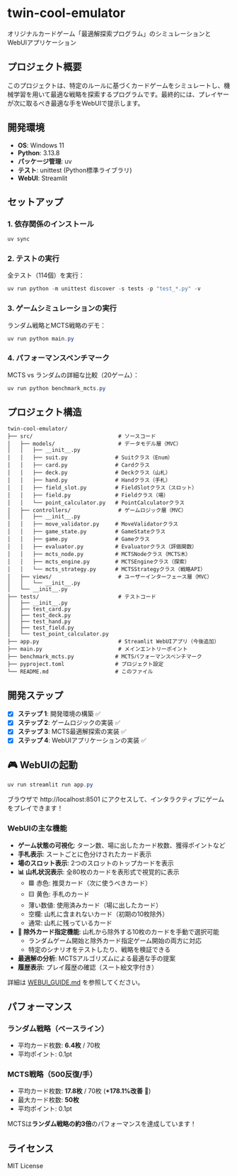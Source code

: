 # twin-cool-emulator

オリジナルカードゲーム「最適解探索プログラム」のシミュレーションとWebUIアプリケーション

## プロジェクト概要

このプロジェクトは、特定のルールに基づくカードゲームをシミュレートし、機械学習を用いて最適な戦略を探索するプログラムです。最終的には、プレイヤーが次に取るべき最適な手をWebUIで提示します。

## 開発環境

- **OS**: Windows 11
- **Python**: 3.13.8
- **パッケージ管理**: uv
- **テスト**: unittest (Python標準ライブラリ)
- **WebUI**: Streamlit

## セットアップ

### 1. 依存関係のインストール

```powershell
uv sync
```

### 2. テストの実行

全テスト（114個）を実行：

```powershell
uv run python -m unittest discover -s tests -p "test_*.py" -v
```

### 3. ゲームシミュレーションの実行

ランダム戦略とMCTS戦略のデモ：

```powershell
uv run python main.py
```

### 4. パフォーマンスベンチマーク

MCTS vs ランダムの詳細な比較（20ゲーム）：

```powershell
uv run python benchmark_mcts.py
```

## プロジェクト構造

```
twin-cool-emulator/
├── src/                           # ソースコード
│   ├── models/                    # データモデル層（MVC）
│   │   ├── __init__.py
│   │   ├── suit.py               # Suitクラス（Enum）
│   │   ├── card.py               # Cardクラス
│   │   ├── deck.py               # Deckクラス（山札）
│   │   ├── hand.py               # Handクラス（手札）
│   │   ├── field_slot.py         # FieldSlotクラス（スロット）
│   │   ├── field.py              # Fieldクラス（場）
│   │   └── point_calculator.py   # PointCalculatorクラス
│   ├── controllers/               # ゲームロジック層（MVC）
│   │   ├── __init__.py
│   │   ├── move_validator.py     # MoveValidatorクラス
│   │   ├── game_state.py         # GameStateクラス
│   │   ├── game.py               # Gameクラス
│   │   ├── evaluator.py          # Evaluatorクラス（評価関数）
│   │   ├── mcts_node.py          # MCTSNodeクラス（MCTS木）
│   │   ├── mcts_engine.py        # MCTSEngineクラス（探索）
│   │   └── mcts_strategy.py      # MCTSStrategyクラス（戦略API）
│   ├── views/                     # ユーザーインターフェース層（MVC）
│   │   └── __init__.py
│   └── __init__.py
├── tests/                         # テストコード
│   ├── __init__.py
│   ├── test_card.py
│   ├── test_deck.py
│   ├── test_hand.py
│   ├── test_field.py
│   └── test_point_calculator.py
├── app.py                         # Streamlit WebUIアプリ（今後追加）
├── main.py                        # メインエントリーポイント
├── benchmark_mcts.py             # MCTSパフォーマンスベンチマーク
├── pyproject.toml                # プロジェクト設定
└── README.md                     # このファイル
```

## 開発ステップ

- [x] **ステップ 1**: 開発環境の構築 ✅
- [x] **ステップ 2**: ゲームロジックの実装 ✅
- [x] **ステップ 3**: MCTS最適解探索の実装 ✅
- [x] **ステップ 4**: WebUIアプリケーションの実装 ✅

## 🎮 WebUIの起動

```powershell
uv run streamlit run app.py
```

ブラウザで http://localhost:8501 にアクセスして、インタラクティブにゲームをプレイできます！

### WebUIの主な機能

- **ゲーム状態の可視化**: ターン数、場に出したカード枚数、獲得ポイントなど
- **手札表示**: スートごとに色分けされたカード表示
- **場のスロット表示**: 2つのスロットのトップカードを表示
- **📊 山札状況表示**: 全80枚のカードを表形式で視覚的に表示
  - 🟥 赤色: 推奨カード（次に使うべきカード）
  - 🟨 黄色: 手札のカード
  - 薄い数値: 使用済みカード（場に出したカード）
  - 空欄: 山札に含まれないカード（初期の10枚除外）
  - 通常: 山札に残っているカード
- **🎯 除外カード指定機能**: 山札から除外する10枚のカードを手動で選択可能
  - ランダムゲーム開始と除外カード指定ゲーム開始の両方に対応
  - 特定のシナリオをテストしたり、戦略を検証できる
- **最適解の分析**: MCTSアルゴリズムによる最適な手の提案
- **履歴表示**: プレイ履歴の確認（スート絵文字付き）

詳細は [WEBUI_GUIDE.md](WEBUI_GUIDE.md) を参照してください。

## パフォーマンス

### ランダム戦略（ベースライン）
- 平均カード枚数: **6.4枚** / 70枚
- 平均ポイント: 0.1pt

### MCTS戦略（500反復/手）
- 平均カード枚数: **17.8枚** / 70枚 (**+178.1%改善** 🎉)
- 最大カード枚数: **50枚**
- 平均ポイント: 0.1pt

MCTSは**ランダム戦略の約3倍**のパフォーマンスを達成しています！

## ライセンス

MIT License
